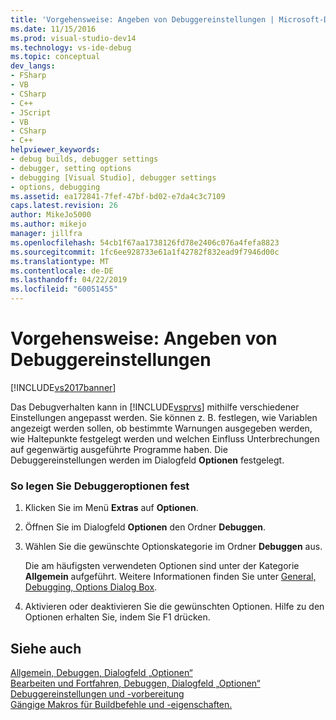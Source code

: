 ```yaml
---
title: 'Vorgehensweise: Angeben von Debuggereinstellungen | Microsoft-Dokumentation'
ms.date: 11/15/2016
ms.prod: visual-studio-dev14
ms.technology: vs-ide-debug
ms.topic: conceptual
dev_langs:
- FSharp
- VB
- CSharp
- C++
- JScript
- VB
- CSharp
- C++
helpviewer_keywords:
- debug builds, debugger settings
- debugger, setting options
- debugging [Visual Studio], debugger settings
- options, debugging
ms.assetid: ea172841-7fef-47bf-bd02-e7da4c3c7109
caps.latest.revision: 26
author: MikeJo5000
ms.author: mikejo
manager: jillfra
ms.openlocfilehash: 54cb1f67aa1738126fd78e2406c076a4fefa8823
ms.sourcegitcommit: 1fc6ee928733e61a1f42782f832ead9f7946d00c
ms.translationtype: MT
ms.contentlocale: de-DE
ms.lasthandoff: 04/22/2019
ms.locfileid: "60051455"
---
```

# <a name="how-to-specify-debugger-settings"></a>Vorgehensweise: Angeben von Debuggereinstellungen
[!INCLUDE[vs2017banner](../includes/vs2017banner.md)]

Das Debugverhalten kann in [!INCLUDE[vsprvs](../includes/vsprvs-md.md)] mithilfe verschiedener Einstellungen angepasst werden. Sie können z. B. festlegen, wie Variablen angezeigt werden sollen, ob bestimmte Warnungen ausgegeben werden, wie Haltepunkte festgelegt werden und welchen Einfluss Unterbrechungen auf gegenwärtig ausgeführte Programme haben. Die Debuggereinstellungen werden im Dialogfeld **Optionen** festgelegt.  
  
### <a name="to-set-debugger-options"></a>So legen Sie Debuggeroptionen fest  
  
1. Klicken Sie im Menü **Extras** auf **Optionen**.  
  
2. Öffnen Sie im Dialogfeld **Optionen** den Ordner **Debuggen**.  
  
3. Wählen Sie die gewünschte Optionskategorie im Ordner **Debuggen** aus.  
  
     Die am häufigsten verwendeten Optionen sind unter der Kategorie **Allgemein** aufgeführt. Weitere Informationen finden Sie unter [General, Debugging, Options Dialog Box](../debugger/general-debugging-options-dialog-box.md).  
  
4. Aktivieren oder deaktivieren Sie die gewünschten Optionen. Hilfe zu den Optionen erhalten Sie, indem Sie F1 drücken.  
  
## <a name="see-also"></a>Siehe auch  
 [Allgemein, Debuggen, Dialogfeld „Optionen“](../debugger/general-debugging-options-dialog-box.md)   
 [Bearbeiten und Fortfahren, Debuggen, Dialogfeld „Optionen“](http://msdn.microsoft.com/library/009d225f-ef65-463f-a146-e4c518f86103)   
 [Debuggereinstellungen und -vorbereitung](../debugger/debugger-settings-and-preparation.md)   
 [Gängige Makros für Buildbefehle und -eigenschaften.](http://msdn.microsoft.com/library/239bd708-2ea9-4687-b264-043f1febf98b)
